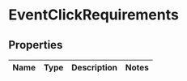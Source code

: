 
# EventClickRequirements

## Properties
Name | Type | Description | Notes
------------ | ------------- | ------------- | -------------



